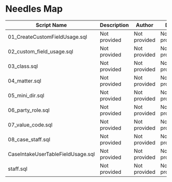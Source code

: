 # Needles Map

| Script Name | Description | Author | Date |
|-------------|-------------|--------|------|
| 01_CreateCustomFieldUsage.sql | Not provided | Not provided | Not provided |
| 02_custom_field_usage.sql | Not provided | Not provided | Not provided |
| 03_class.sql | Not provided | Not provided | Not provided |
| 04_matter.sql | Not provided | Not provided | Not provided |
| 05_mini_dir.sql | Not provided | Not provided | Not provided |
| 06_party_role.sql | Not provided | Not provided | Not provided |
| 07_value_code.sql | Not provided | Not provided | Not provided |
| 08_case_staff.sql | Not provided | Not provided | Not provided |
| CaseIntakeUserTableFieldUsage.sql | Not provided | Not provided | Not provided |
| staff.sql | Not provided | Not provided | Not provided |
